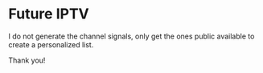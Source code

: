 # Future IPTV

I do not generate the channel signals, only get the ones public available to create a personalized list.

Thank you!
